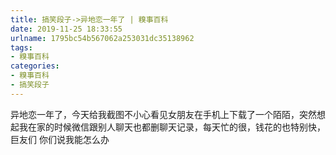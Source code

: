 ```yaml
---
title: 搞笑段子->异地恋一年了 | 糗事百科
date: 2019-11-25 18:33:55
urlname: 1795bc54b567062a253031dc35138962
tags: 
- 糗事百科
categories:
- 糗事百科
- 搞笑段子
---
```

异地恋一年了，今天给我截图不小心看见女朋友在手机上下载了一个陌陌，突然想起我在家的时候微信跟别人聊天也都删聊天记录，每天忙的很，钱花的也特别快，巨友们 你们说我能怎么办


